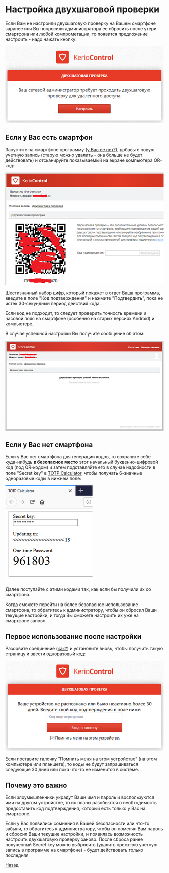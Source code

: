 ---
---
# Настройка двухшаговой проверки

Если Вам не настроили двухшаговую проверку на Вашем смартфоне заранее или
Вы попросили администратора ее сбросить после утери смартфона или любой
компрометации, то появится предложение настроить - надо нажать кнопку:

![pic-2fa-setup]

## Если у Вас есть смартфон

Запустите на смартфоне программу ([у Вас ее нет?][appstore]), добавьте новую
учетную запись (старую можно удалить - она больше не будет действовать) и
отсканируйте показываемый на экране компьютера QR-код:

![pic-qr]

Шестизначный набор цифр, который покажет в ответ Ваша программа, введите в
поле "Код подтверждения" и нажмите "Подтвердить", пока не истек 30-секундный
период действия кода.

Если код не подходит, то следует проверить точность времени и часовой пояс
на смартфоне (особенно на старых версиях Android) и компьютере.

В случае успешной настройки Вы получите сообщение об этом:

![pic-activated]

## Если у Вас нет смартфона

Если у Вас нет смартфона для генерации кодов, то сохраните себе куда-нибудь
**в безопасное место** этот начальный буквенно-цифровой код (под QR-кодом)
и затем подставляйте его в случае надобности в поле "Secret key" в [TOTP
Calculator], чтобы получать 6-значные одноразовые коды в нижнем поле:

![pic-TOTP]

Далее поступайте с этими кодами так, как если бы получили их со смартфона.

Когда сможете перейти на более безопасное использование смартфона, то
обратитесь к администратору, чтобы он сбросил Ваши текущие настройки,
и тогда Вы сможете настроить их уже на смартфоне заново.

## Первое использование после настройки

Разорвите соединение ([как?][exit]) и установите вновь, чтобы получить такую
страницу и ввести одноразовый код:

![pic-30days]

Если поставите галочку "Помнить меня на этом устройстве" (на этом компьютере
или планшете), то коды не будут запрашиваться следующие 30 дней или пока
что-то не изменится в системе.

## Почему это важно

Если злоумышленники украдут Ваши имя и пароль и воспользуются ими на другом
устройстве, то их планы разобьются о необходимость предоставить код
подтверждения, который есть только у Вас на смартфоне.

Если у Вас появились сомнения в Вашей безопасности или что-то забыли, то
обратитесь к администратору, чтобы он поменял Вам пароль и сбросил Ваши
текущие настройки, и появилась возможность настроить двухшаговую проверку
заново. После сброса ранее полученный Secret key можно выбросить (удалить
прежнюю учетную запись в программе на смартфоне) - будет действовать
только последняя.

[Назад][back]

[appstore]: /vpn/appstore "Authenticator"
[TOTP Calculator]: /TOTP.html "Генератор кодов"
[exit]: /vpn/exit "Завершение работы"
[back]: /vpn "Основная инструкция"

[pic-2fa-setup]: /assets/img/2fa-setup.png "Настроить"
[pic-qr]: /assets/img/qr.png "QR"
[pic-TOTP]: /assets/img/totp.png "Пример получения кода"
[pic-activated]: /assets/img/activated.png "Двухшаговая проверка настроена"
[pic-30days]: /assets/img/30days.png "Код подтверждения"
